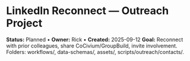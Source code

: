 # LinkedIn Reconnect — Outreach Project

**Status:** Planned • **Owner:** Rick • **Created:** 2025-09-12
**Goal:** Reconnect with prior colleagues, share CoCivium/GroupBuild, invite involvement.
Folders: workflows/, data-schemas/, assets/, scripts/outreach/contacts/.
